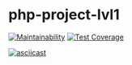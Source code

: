 # php-project-lvl1


[![Maintainability](https://api.codeclimate.com/v1/badges/5381963c98e260605221/maintainability)](https://codeclimate.com/github/kiirt/php-project-lvl1/maintainability) [![Test Coverage](https://api.codeclimate.com/v1/badges/5381963c98e260605221/test_coverage)](https://codeclimate.com/github/kiirt/php-project-lvl1/test_coverage)


[![asciicast](https://asciinema.org/a/ODYevtLWjvruTwBwAHrpLxXbe.svg)](https://asciinema.org/a/ODYevtLWjvruTwBwAHrpLxXbe)
